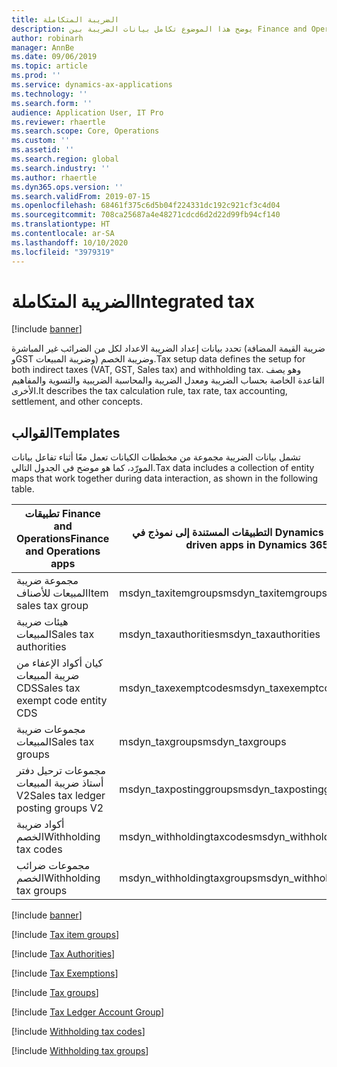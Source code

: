 ```yaml
---
title: الضريبة المتكاملة
description: يوضح هذا الموضوع تكامل بيانات الضريبة بين Finance and Operations وCommon Data Service.
author: robinarh
manager: AnnBe
ms.date: 09/06/2019
ms.topic: article
ms.prod: ''
ms.service: dynamics-ax-applications
ms.technology: ''
ms.search.form: ''
audience: Application User, IT Pro
ms.reviewer: rhaertle
ms.search.scope: Core, Operations
ms.custom: ''
ms.assetid: ''
ms.search.region: global
ms.search.industry: ''
ms.author: rhaertle
ms.dyn365.ops.version: ''
ms.search.validFrom: 2019-07-15
ms.openlocfilehash: 68461f375c6d5b04f224331dc192c921cf3c4d04
ms.sourcegitcommit: 708ca25687a4e48271cdcd6d2d22d99fb94cf140
ms.translationtype: HT
ms.contentlocale: ar-SA
ms.lasthandoff: 10/10/2020
ms.locfileid: "3979319"
---
```

# <a name="integrated-tax"></a><span data-ttu-id="157ed-103">الضريبة المتكاملة</span><span class="sxs-lookup"><span data-stu-id="157ed-103">Integrated tax</span></span>

[!include [banner](../../includes/banner.md)]



<span data-ttu-id="157ed-104">تحدد بيانات إعداد الضريبة الاعداد لكل من الضرائب غير المباشرة (ضريبة القيمة المضافة وGST وضريبة المبيعات) وضريبة الخصم.</span><span class="sxs-lookup"><span data-stu-id="157ed-104">Tax setup data defines the setup for both indirect taxes (VAT, GST, Sales tax) and withholding tax.</span></span> <span data-ttu-id="157ed-105">وهو يصف القاعدة الخاصة بحساب الضريبة ومعدل الضريبة والمحاسبة الضريبية والتسوية والمفاهيم الأخرى.</span><span class="sxs-lookup"><span data-stu-id="157ed-105">It describes the tax calculation rule, tax rate, tax accounting, settlement, and other concepts.</span></span>

## <a name="templates"></a><span data-ttu-id="157ed-106">القوالب</span><span class="sxs-lookup"><span data-stu-id="157ed-106">Templates</span></span>

<span data-ttu-id="157ed-107">تشمل بيانات الضريبة مجموعة من مخططات الكيانات تعمل معًا أثناء تفاعل بيانات المورّد، كما هو موضح في الجدول التالي.</span><span class="sxs-lookup"><span data-stu-id="157ed-107">Tax data includes a collection of entity maps that work together during data interaction, as shown in the following table.</span></span>

<span data-ttu-id="157ed-108">تطبيقات Finance and Operations</span><span class="sxs-lookup"><span data-stu-id="157ed-108">Finance and Operations apps</span></span> | <span data-ttu-id="157ed-109">التطبيقات المستندة إلى نموذج في Dynamics 365</span><span class="sxs-lookup"><span data-stu-id="157ed-109">Model-driven apps in Dynamics 365</span></span> | <span data-ttu-id="157ed-110">‏‏الوصف</span><span class="sxs-lookup"><span data-stu-id="157ed-110">Description</span></span> |
-------------------------|---------------------------------|----|
<span data-ttu-id="157ed-111">مجموعة ضريبة المبيعات للأصناف</span><span class="sxs-lookup"><span data-stu-id="157ed-111">Item sales tax group</span></span> | <span data-ttu-id="157ed-112">msdyn_taxitemgroups</span><span class="sxs-lookup"><span data-stu-id="157ed-112">msdyn_taxitemgroups</span></span> |
<span data-ttu-id="157ed-113">هيئات ضريبة المبيعات</span><span class="sxs-lookup"><span data-stu-id="157ed-113">Sales tax authorities</span></span> | <span data-ttu-id="157ed-114">msdyn_taxauthorities</span><span class="sxs-lookup"><span data-stu-id="157ed-114">msdyn_taxauthorities</span></span> |
<span data-ttu-id="157ed-115">كيان أكواد الإعفاء من ضريبة المبيعات CDS</span><span class="sxs-lookup"><span data-stu-id="157ed-115">Sales tax exempt code entity CDS</span></span> | <span data-ttu-id="157ed-116">msdyn_taxexemptcodes</span><span class="sxs-lookup"><span data-stu-id="157ed-116">msdyn_taxexemptcodes</span></span> |
<span data-ttu-id="157ed-117">مجموعات ضريبة المبيعات</span><span class="sxs-lookup"><span data-stu-id="157ed-117">Sales tax groups</span></span> | <span data-ttu-id="157ed-118">msdyn_taxgroups</span><span class="sxs-lookup"><span data-stu-id="157ed-118">msdyn_taxgroups</span></span> |
<span data-ttu-id="157ed-119">مجموعات ترحيل دفتر أستاذ ضريبة المبيعات V2</span><span class="sxs-lookup"><span data-stu-id="157ed-119">Sales tax ledger posting groups V2</span></span> | <span data-ttu-id="157ed-120">msdyn_taxpostinggroups</span><span class="sxs-lookup"><span data-stu-id="157ed-120">msdyn_taxpostinggroups</span></span> |
<span data-ttu-id="157ed-121">أكواد ضريبة الخصم</span><span class="sxs-lookup"><span data-stu-id="157ed-121">Withholding tax codes</span></span> | <span data-ttu-id="157ed-122">msdyn_withholdingtaxcodes</span><span class="sxs-lookup"><span data-stu-id="157ed-122">msdyn_withholdingtaxcodes</span></span> |
<span data-ttu-id="157ed-123">مجموعات ضرائب الخصم</span><span class="sxs-lookup"><span data-stu-id="157ed-123">Withholding tax groups</span></span> | <span data-ttu-id="157ed-124">msdyn_withholdingtaxgroups</span><span class="sxs-lookup"><span data-stu-id="157ed-124">msdyn_withholdingtaxgroups</span></span> | 


[!include [banner](../../includes/dual-write-symbols.md)]

[!include [Tax item groups](includes/TaxItemGroupHeadings-msdyn-taxitemgroups.md)]

[!include [Tax Authorities](includes/SalesTaxAuthorities-msdyn-taxauthorities.md)]

[!include [Tax Exemptions](includes/CdsTaxExemptCodes-msdyn-taxexemptcodes.md)]

[!include [Tax groups](includes/TaxGroupEntity-msdyn-taxgroups.md)]

[!include [Tax Ledger Account Group](includes/TaxPostingGroupsV2--msdyn-taxpostinggroups.md)]

[!include [Withholding tax codes](includes/WithholdingCode-msdyn-withholdingtaxcodes.md)]

[!include [Withholding tax groups](includes/WithholdingGroups-msdyn-withholdingtaxgroups.md)]

